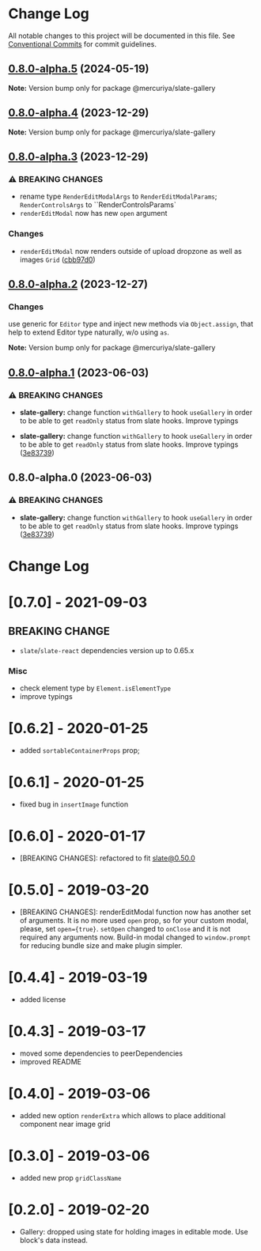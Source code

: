 # Change Log

All notable changes to this project will be documented in this file.
See [Conventional Commits](https://conventionalcommits.org) for commit guidelines.

## [0.8.0-alpha.5](https://github.com/newsiberian/slate-plugins/compare/@mercuriya/slate-gallery@0.8.0-alpha.4...@mercuriya/slate-gallery@0.8.0-alpha.5) (2024-05-19)

**Note:** Version bump only for package @mercuriya/slate-gallery





## [0.8.0-alpha.4](https://github.com/newsiberian/slate-plugins/compare/@mercuriya/slate-gallery@0.8.0-alpha.3...@mercuriya/slate-gallery@0.8.0-alpha.4) (2023-12-29)

**Note:** Version bump only for package @mercuriya/slate-gallery





## [0.8.0-alpha.3](https://github.com/newsiberian/slate-plugins/compare/@mercuriya/slate-gallery@0.8.0-alpha.2...@mercuriya/slate-gallery@0.8.0-alpha.3) (2023-12-29)


### ⚠ BREAKING CHANGES

* rename type `RenderEditModalArgs` to `RenderEditModalParams`; `RenderControlsArgs` to ``RenderControlsParams`
* `renderEditModal` now has new `open` argument

### Changes

* `renderEditModal` now renders outside of upload dropzone as well as images `Grid` ([cbb97d0](https://github.com/newsiberian/slate-plugins/commit/cbb97d095b64bc84b9c2443a2b507934c6fe2332))



## [0.8.0-alpha.2](https://github.com/newsiberian/slate-plugins/compare/@mercuriya/slate-gallery@1.0.0-alpha.0...@mercuriya/slate-gallery@0.8.0-alpha.2) (2023-12-27)

### Changes

use generic for `Editor` type and inject new methods via `Object.assign`, that help to extend Editor type naturally, w/o using `as`.

**Note:** Version bump only for package @mercuriya/slate-gallery





## [0.8.0-alpha.1](https://github.com/newsiberian/slate-plugins/compare/@mercuriya/slate-gallery@0.7.1...@mercuriya/slate-gallery@0.8.0-alpha.1) (2023-06-03)


### ⚠ BREAKING CHANGES

* **slate-gallery:** change function `withGallery` to hook `useGallery` in order to be able to get `readOnly` status from slate hooks. Improve typings

* **slate-gallery:** change function `withGallery` to hook `useGallery` in order to be able to get `readOnly` status from slate hooks. Improve typings ([3e83739](https://github.com/newsiberian/slate-plugins/commit/3e83739425eab5b681edbeccbd56ca2275aa3142))



## 0.8.0-alpha.0 (2023-06-03)


### ⚠ BREAKING CHANGES

* **slate-gallery:** change function `withGallery` to hook `useGallery` in order to be able to get `readOnly` status from slate hooks. Improve typings ([3e83739](https://github.com/newsiberian/slate-plugins/commit/3e83739425eab5b681edbeccbd56ca2275aa3142))



# Change Log

# [0.7.0] - 2021-09-03

## BREAKING CHANGE
- `slate`/`slate-react` dependencies version up to 0.65.x

### Misc
- check element type by `Element.isElementType`
- improve typings

# [0.6.2] - 2020-01-25

- added `sortableContainerProps` prop;

# [0.6.1] - 2020-01-25

- fixed bug in `insertImage` function

# [0.6.0] - 2020-01-17

- [BREAKING CHANGES]: refactored to fit slate@0.50.0

# [0.5.0] - 2019-03-20

- [BREAKING CHANGES]: renderEditModal function now has another set of arguments. It is no
more used `open` prop, so for your custom modal, please, set `open={true}`. `setOpen` changed
to `onClose` and it is not required any arguments now. Build-in modal changed to `window.prompt`
for reducing bundle size and make plugin simpler.

# [0.4.4] - 2019-03-19

- added license

# [0.4.3] - 2019-03-17

- moved some dependencies to peerDependencies
- improved README

# [0.4.0] - 2019-03-06

- added new option `renderExtra` which allows to place additional component near image grid

# [0.3.0] - 2019-03-06

- added new prop `gridClassName`

# [0.2.0] - 2019-02-20

- Gallery: dropped using state for holding images in editable mode. Use block's data instead.
